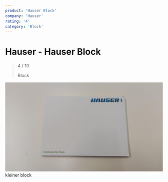 ```yaml
---
product: 'Hauser Block'
company: 'Hauser'
rating: '4'
category: 'Block'
---
```


# Hauser - Hauser Block
>
> 4 / 10
>
> Block

![Hauser Block](./assets/hauser-hauser-block-d14fb597-4c9d-43bf-a3b4-5fd870786cc5.jpg)
kleiner block
